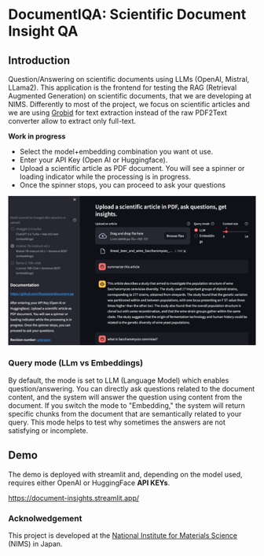 # DocumentIQA: Scientific Document Insight QA

## Introduction

Question/Answering on scientific documents using LLMs (OpenAI, Mistral, LLama2).
This application is the frontend for testing the RAG (Retrieval Augmented Generation) on scientific documents, that we are developing at NIMS.
Differently to most of the project, we focus on scientific articles and we are using [Grobid](https://github.com/kermitt2/grobid) for text extraction instead of the raw PDF2Text converter allow to extract only full-text.

**Work in progress**

- Select the model+embedding combination you want ot use. 
- Enter your API Key (Open AI or Huggingface). 
- Upload a scientific article as PDF document. You will see a spinner or loading indicator while the processing is in progress. 
- Once the spinner stops, you can proceed to ask your questions

 ![screenshot1.png](docs%2Fimages%2Fscreenshot1.png)

### Query mode (LLm vs Embeddings)
By default, the mode is set to LLM (Language Model) which enables question/answering. You can directly ask questions related to the document content, and the system will answer the question using content from the document.
If you switch the mode to "Embedding," the system will return specific chunks from the document that are semantically related to your query. This mode helps to test why sometimes the answers are not satisfying or incomplete.

## Demo
The demo is deployed with streamlit and, depending on the model used, requires either OpenAI or HuggingFace **API KEYs**.

https://document-insights.streamlit.app/


### Acknolwedgement 

This project is developed at the [National Institute for Materials Science](https://www.nims.go.jp) (NIMS) in Japan. 



